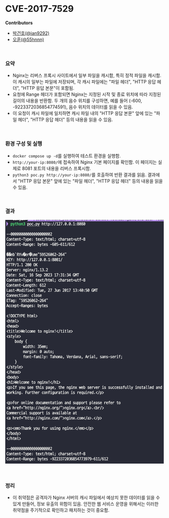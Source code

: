 # CVE-2017-7529

**Contributors**

-   [박건호(@ian9292)](https://github.com/ian9292)
-   [오훈(@55hnnn)](http://github.com/55hnnn)

<br/>

### 요약

-   Nginx는 리버스 프록시 사이트에서 일부 파일을 캐시함, 특히 정적 파일을 캐시함. 이 캐시의 일부는 파일에 저장되며, 각 캐시 파일에는 "파일 헤더", "HTTP 응답 헤더", "HTTP 응답 본문"이 포함됨.
-   요청에 Range 헤더가 포함되면 Nginx는 지정된 시작 및 종료 위치에 따라 지정된 길이의 내용을 반환함. 두 개의 음수 위치를 구성하면, 예를 들어 (-600, -9223372036854774591), 음수 위치의 데이터를 읽을 수 있음.
-   이 요청이 캐시 파일에 일치하면 캐시 파일 내의 "HTTP 응답 본문" 앞에 있는 "파일 헤더", "HTTP 응답 헤더" 등의 내용을 읽을 수 있음.

<br/>

### 환경 구성 및 실행

-   `docker compose up -d`를 실행하여 테스트 환경을 실행함.
-   `http://your-ip:8080/`에 접속하여 Nginx 기본 페이지를 확인함. 이 페이지는 실제로 8081 포트의 내용을 리버스 프록시함.
-   `python3 poc.py http://your-ip:8080/`를 호출하여 반환 결과를 읽음. 결과에서 "HTTP 응답 본문" 앞에 있는 "파일 헤더", "HTTP 응답 헤더" 등의 내용을 읽을 수 있음.

<br/>

### 결과

![](result.png)

<br/>

### 정리

-   이 취약점은 공격자가 Nginx 서버의 캐시 파일에서 예상치 못한 데이터를 읽을 수 있게 만들어, 정보 유출의 위험이 있음. 안전한 웹 서비스 운영을 위해서는 이러한 취약점을 주기적으로 확인하고 패치하는 것이 중요함.
